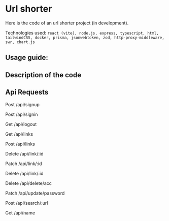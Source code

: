 # Url shorter

Here is the code of an url shorter project (in development). 

Technologies used: `react (vite), node.js, express, typescript, html, tailwindCSS, docker, prisma, jsonwebtoken, zod, http-proxy-middleware, swr, chart.js`

## Usage guide:

## Description of the code

## Api Requests

Post /api/signup

Post /api/signin

Get /api/logout

Get /api/links

Post /api/links

Delete /api/link/:id

Patch /api/link/:id

Delete /api/link/:id

Delete /api/delete/acc

Patch /api/update/password

Post /api/search/:url

Get /api/name
